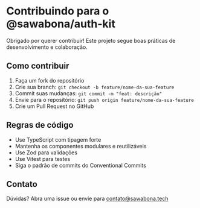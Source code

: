 # Contribuindo para o @sawabona/auth-kit

Obrigado por querer contribuir! Este projeto segue boas práticas de desenvolvimento e colaboração.

## Como contribuir

1. Faça um fork do repositório
2. Crie sua branch: `git checkout -b feature/nome-da-sua-feature`
3. Commit suas mudanças: `git commit -m "feat: descrição"`
4. Envie para o repositório: `git push origin feature/nome-da-sua-feature`
5. Crie um Pull Request no GitHub

## Regras de código

- Use TypeScript com tipagem forte
- Mantenha os componentes modulares e reutilizáveis
- Use Zod para validações
- Use Vitest para testes
- Siga o padrão de commits do Conventional Commits

## Contato

Dúvidas? Abra uma issue ou envie para contato@sawabona.tech

